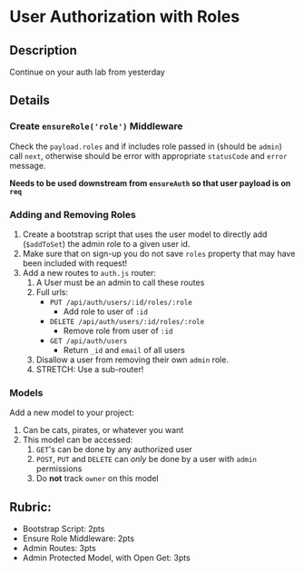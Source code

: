 User Authorization with Roles
===

## Description

Continue on your auth lab from yesterday

## Details

### Create `ensureRole('role')` Middleware

Check the `payload.roles` and if includes role passed in (should be `admin`) call `next`, otherwise should be error with appropriate `statusCode` and `error` message.

**Needs to be used downstream from `ensureAuth` so that user payload is on `req`**

### Adding and Removing Roles

1. Create a bootstrap script that uses the user model to directly add (`$addToSet`) the admin role to a given user id.
1. Make sure that on sign-up you do not save `roles` property that may have been included with request!
1. Add a new routes to `auth.js` router:
    1. A User must be an admin to call these routes
    1. Full urls:
        - `PUT /api/auth/users/:id/roles/:role`
            - Add role to user of `:id`
        - `DELETE /api/auth/users/:id/roles/:role`
            - Remove role from user of `:id`
        - `GET /api/auth/users`
            - Return `_id` and `email` of all users
    1. Disallow a user from removing their own `admin` role.
    1. STRETCH: Use a sub-router!

### Models

Add a new model to your project:
1. Can be cats, pirates, or whatever you want
1. This model can be accessed:
    1. `GET`'s can be done by any authorized user
    1. `POST`, `PUT` and `DELETE` can *only* be done by a user with `admin` permissions
    1. Do **not** track `owner` on this model

## Rubric:

* Bootstrap Script: 2pts
* Ensure Role Middleware: 2pts
* Admin Routes: 3pts
* Admin Protected Model, with Open Get: 3pts